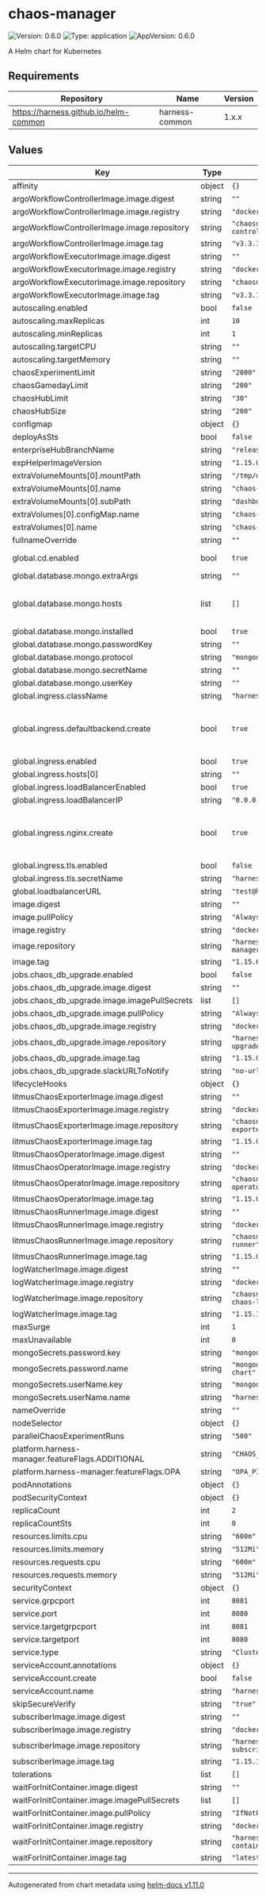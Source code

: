 # chaos-manager

![Version: 0.6.0](https://img.shields.io/badge/Version-0.6.0-informational?style=flat-square) ![Type: application](https://img.shields.io/badge/Type-application-informational?style=flat-square) ![AppVersion: 0.6.0](https://img.shields.io/badge/AppVersion-0.6.0-informational?style=flat-square)

A Helm chart for Kubernetes

## Requirements

| Repository | Name | Version |
|------------|------|---------|
| https://harness.github.io/helm-common | harness-common | 1.x.x |

## Values

| Key | Type | Default | Description |
|-----|------|---------|-------------|
| affinity | object | `{}` |  |
| argoWorkflowControllerImage.image.digest | string | `""` |  |
| argoWorkflowControllerImage.image.registry | string | `"docker.io"` |  |
| argoWorkflowControllerImage.image.repository | string | `"chaosnative/workflow-controller"` |  |
| argoWorkflowControllerImage.image.tag | string | `"v3.3.1"` |  |
| argoWorkflowExecutorImage.image.digest | string | `""` |  |
| argoWorkflowExecutorImage.image.registry | string | `"docker.io"` |  |
| argoWorkflowExecutorImage.image.repository | string | `"chaosnative/argoexec"` |  |
| argoWorkflowExecutorImage.image.tag | string | `"v3.3.1"` |  |
| autoscaling.enabled | bool | `false` |  |
| autoscaling.maxReplicas | int | `10` |  |
| autoscaling.minReplicas | int | `1` |  |
| autoscaling.targetCPU | string | `""` |  |
| autoscaling.targetMemory | string | `""` |  |
| chaosExperimentLimit | string | `"2000"` |  |
| chaosGamedayLimit | string | `"200"` |  |
| chaosHubLimit | string | `"30"` |  |
| chaosHubSize | string | `"200"` |  |
| configmap | object | `{}` |  |
| deployAsSts | bool | `false` |  |
| enterpriseHubBranchName | string | `"release/1.15.x"` |  |
| expHelperImageVersion | string | `"1.15.0"` |  |
| extraVolumeMounts[0].mountPath | string | `"/tmp/dashboard.yaml"` |  |
| extraVolumeMounts[0].name | string | `"chaos-dashboard-config"` |  |
| extraVolumeMounts[0].subPath | string | `"dashboard.yaml"` |  |
| extraVolumes[0].configMap.name | string | `"chaos-dashboard-config"` |  |
| extraVolumes[0].name | string | `"chaos-dashboard-config"` |  |
| fullnameOverride | string | `""` |  |
| global.cd.enabled | bool | `true` | Enable to install CD |
| global.database.mongo.extraArgs | string | `""` |  |
| global.database.mongo.hosts | list | `[]` | provide default values if mongo.installed is set to false |
| global.database.mongo.installed | bool | `true` |  |
| global.database.mongo.passwordKey | string | `""` |  |
| global.database.mongo.protocol | string | `"mongodb"` |  |
| global.database.mongo.secretName | string | `""` |  |
| global.database.mongo.userKey | string | `""` |  |
| global.ingress.className | string | `"harness"` |  |
| global.ingress.defaultbackend.create | bool | `true` | Create will deploy a default backend into your cluster |
| global.ingress.enabled | bool | `true` |  |
| global.ingress.hosts[0] | string | `""` |  |
| global.ingress.loadBalancerEnabled | bool | `true` |  |
| global.ingress.loadBalancerIP | string | `"0.0.0.0"` |  |
| global.ingress.nginx.create | bool | `true` | Create Nginx Controller.  True will deploy a controller into your cluster |
| global.ingress.tls.enabled | bool | `false` |  |
| global.ingress.tls.secretName | string | `"harness-ssl"` |  |
| global.loadbalancerURL | string | `"test@harness.io"` |  |
| image.digest | string | `""` |  |
| image.pullPolicy | string | `"Always"` |  |
| image.registry | string | `"docker.io"` |  |
| image.repository | string | `"harness/smp-chaos-manager-signed"` |  |
| image.tag | string | `"1.15.6"` |  |
| jobs.chaos_db_upgrade.enabled | bool | `false` |  |
| jobs.chaos_db_upgrade.image.digest | string | `""` |  |
| jobs.chaos_db_upgrade.image.imagePullSecrets | list | `[]` |  |
| jobs.chaos_db_upgrade.image.pullPolicy | string | `"Always"` |  |
| jobs.chaos_db_upgrade.image.registry | string | `"docker.io"` |  |
| jobs.chaos_db_upgrade.image.repository | string | `"harness/smp-chaos-db-upgrade-agent-signed"` |  |
| jobs.chaos_db_upgrade.image.tag | string | `"1.15.0"` |  |
| jobs.chaos_db_upgrade.slackURLToNotify | string | `"no-url"` |  |
| lifecycleHooks | object | `{}` |  |
| litmusChaosExporterImage.image.digest | string | `""` |  |
| litmusChaosExporterImage.image.registry | string | `"docker.io"` |  |
| litmusChaosExporterImage.image.repository | string | `"chaosnative/chaos-exporter"` |  |
| litmusChaosExporterImage.image.tag | string | `"1.15.0"` |  |
| litmusChaosOperatorImage.image.digest | string | `""` |  |
| litmusChaosOperatorImage.image.registry | string | `"docker.io"` |  |
| litmusChaosOperatorImage.image.repository | string | `"chaosnative/chaos-operator"` |  |
| litmusChaosOperatorImage.image.tag | string | `"1.15.0"` |  |
| litmusChaosRunnerImage.image.digest | string | `""` |  |
| litmusChaosRunnerImage.image.registry | string | `"docker.io"` |  |
| litmusChaosRunnerImage.image.repository | string | `"chaosnative/chaos-runner"` |  |
| litmusChaosRunnerImage.image.tag | string | `"1.15.0"` |  |
| logWatcherImage.image.digest | string | `""` |  |
| logWatcherImage.image.registry | string | `"docker.io"` |  |
| logWatcherImage.image.repository | string | `"chaosnative/harness-chaos-log-watcher"` |  |
| logWatcherImage.image.tag | string | `"1.15.1"` |  |
| maxSurge | int | `1` |  |
| maxUnavailable | int | `0` |  |
| mongoSecrets.password.key | string | `"mongodb-root-password"` |  |
| mongoSecrets.password.name | string | `"mongodb-replicaset-chart"` |  |
| mongoSecrets.userName.key | string | `"mongodbUsername"` |  |
| mongoSecrets.userName.name | string | `"harness-secrets"` |  |
| nameOverride | string | `""` |  |
| nodeSelector | object | `{}` |  |
| parallelChaosExperimentRuns | string | `"500"` |  |
| platform.harness-manager.featureFlags.ADDITIONAL | string | `"CHAOS_ENABLED"` |  |
| platform.harness-manager.featureFlags.OPA | string | `"OPA_PIPELINE_GOVERNANCE"` |  |
| podAnnotations | object | `{}` |  |
| podSecurityContext | object | `{}` |  |
| replicaCount | int | `2` |  |
| replicaCountSts | int | `0` |  |
| resources.limits.cpu | string | `"600m"` |  |
| resources.limits.memory | string | `"512Mi"` |  |
| resources.requests.cpu | string | `"600m"` |  |
| resources.requests.memory | string | `"512Mi"` |  |
| securityContext | object | `{}` |  |
| service.grpcport | int | `8081` |  |
| service.port | int | `8080` |  |
| service.targetgrpcport | int | `8081` |  |
| service.targetport | int | `8080` |  |
| service.type | string | `"ClusterIP"` |  |
| serviceAccount.annotations | object | `{}` |  |
| serviceAccount.create | bool | `false` |  |
| serviceAccount.name | string | `"harness-default"` |  |
| skipSecureVerify | string | `"true"` |  |
| subscriberImage.image.digest | string | `""` |  |
| subscriberImage.image.registry | string | `"docker.io"` |  |
| subscriberImage.image.repository | string | `"harness/smp-chaos-subscriber"` |  |
| subscriberImage.image.tag | string | `"1.15.1"` |  |
| tolerations | list | `[]` |  |
| waitForInitContainer.image.digest | string | `""` |  |
| waitForInitContainer.image.imagePullSecrets | list | `[]` |  |
| waitForInitContainer.image.pullPolicy | string | `"IfNotPresent"` |  |
| waitForInitContainer.image.registry | string | `"docker.io"` |  |
| waitForInitContainer.image.repository | string | `"harness/helm-init-container"` |  |
| waitForInitContainer.image.tag | string | `"latest"` |  |

----------------------------------------------
Autogenerated from chart metadata using [helm-docs v1.11.0](https://github.com/norwoodj/helm-docs/releases/v1.11.0)
